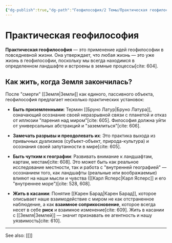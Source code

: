 ```yaml
---
{"dg-publish":true,"dg-path":"Геофилософия/2 Темы/Практическая геофилософия","permalink":"/geofilosofiya/2-temy/prakticheskaya-geofilosofiya/"}
---
```



# Практическая геофилософия

**Практическая геофилософия** — это применение идей геофилософии в повседневной жизни. Она утверждает, что любая жизнь — это уже жизнь в геофилософии, поскольку мы всегда находимся в определенном ландшафте и встроены в земные процессы[cite: 604].

## Как жить, когда Земля закончилась?
После "смерти" [[Земля\|Земли]] как единого, пассивного объекта, геофилософия предлагает несколько практических установок:

- **Быть приземленными**: Термин [[Бруно Латур\|Бруно Латура]], означающий осознание своей неразрывной связи с планетой и отказ от иллюзии "парения над миром"[cite: 605]. Философия должна уйти от универсальных абстракций и "заземлиться"[cite: 606].

- **Замечать разрывы и преодолевать их**: Это практика выхода из привычных дуализмов (субъект-объект, природа-культура) и осознания своей запутанности в мире[cite: 605].

- **Быть чутким к географии**: Развивать внимание к ландшафтам, картам, местам[cite: 608]. Это может быть как реальное исследование местности, так и работа с "внутренней географией" — осознанием того, как ландшафты (реальные или воображаемые) влияют на наши мысли и чувства ([[Карл Ясперс\|Карл Ясперс]] и его "внутреннее море")[cite: 528, 608].

- **Жить в касании**: Понятие [[Карен Барад\|Карен Барад]], которое описывает наше взаимодействие с миром не как отстраненное наблюдение, а как **взаимное соприкосновение**, которое всегда несет в себе **риск** и взаимное изменение[cite: 609]. Жить в касании с [[Земля\|Землей]] — значит признавать ее агентность и нашу уязвимость[cite: 610].





---
See also:
[[]]
